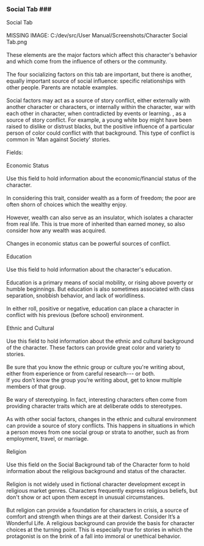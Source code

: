 ### Social Tab ### <br/>
Social Tab <br/>
 <br/>
MISSING IMAGE: C:/dev/src/User Manual/Screenshots/Character Social Tab.png <br/>
 <br/>
These elements are the major factors which affect this character's behavior and which come from the influence of others or the community. <br/>
 <br/>
The four socializing factors on this tab are important, but there is another, equally important source of social influence: specific relationships with other people.  Parents are notable examples. <br/>
 <br/>
Social factors may act as a source of story conflict, either externally with another character or characters, or internally within the character, war with each other in character, when contradicted by events or learning. , as a source of story conflict.  For example, a young white boy might have been raised to dislike or distrust blacks,  but the positive influence of a particular person of color  could conflict with that background.  This type of conflict is common in 'Man against Society' stories. <br/>
 <br/>
Fields: <br/>
 <br/>
Economic Status <br/>
 <br/>
Use this field to hold information about the economic/financial status of the character. <br/>
 <br/>
In considering this trait, consider wealth as a form of freedom; the poor are often shorn of choices which the wealthy enjoy. <br/>
 <br/>
However, wealth can also serve as an insulator, which isolates a character from real life. This is true more of inherited than earned money, so also consider how any wealth was acquired. <br/>
 <br/>
Changes in economic status can be powerful sources of conflict. <br/>
 <br/>
Education <br/>
 <br/>
Use this field to hold information about the character's education. <br/>
 <br/>
Education is a primary means of social mobility, or rising above poverty or humble beginnings.  But education is also sometimes associated with class separation, snobbish behavior, and lack of worldliness. <br/>
 <br/>
In either roll, positive or negative, education can place a character in conflict with his previous (before school) environment. <br/>
 <br/>
Ethnic and Cultural <br/>
 <br/>
Use this field to hold information  about the ethnic and cultural background of the character.  These factors can provide great color and variety to stories. <br/>
 <br/>
Be sure that you know the ethnic group or culture you're writing about, either from experience or from careful research--- or both.   <br/>
 If you don’t know the group you’re writing about, get to know multiple members of that group.  <br/>
 <br/>
Be wary of stereotyping.  In fact, interesting characters often come from providing character traits which are at deliberate odds to stereotypes. <br/>
 <br/>
As with other social factors, changes in the ethnic and cultural environment can provide a source of story conflicts.  This happens in situations in which a person moves from one social group or strata to another,  such as from employment, travel, or marriage. <br/>
 <br/>
Religion <br/>
 <br/>
Use this field on the Social Background tab of the Character form to hold information about the religious background and status of the character. <br/>
 <br/>
Religion is not widely used in fictional character development except in religious market genres.  Characters frequently express religious beliefs, but don't show or act upon them except in unusual circumstances. <br/>
 <br/>
But religion can provide a foundation for characters in crisis, a source of comfort and strength when things are at their darkest. Consider It’s a Wonderful Life. A religious background can provide the basis for character choices at the turning point.  This is especially true for stories in which the protagonist is on the brink of a fall into immoral or unethical behavior.  <br/>
 <br/>
